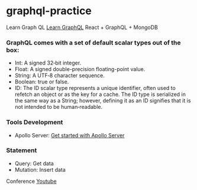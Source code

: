 # graphql-practice
Learn Graph QL [Learn GraphQL](https://graphql.org/learn/validation/)
React + GraphQL + MongoDB


###  GraphQL comes with a set of default scalar types out of the box:
- Int: A signed 32‐bit integer.
- Float: A signed double-precision floating-point value.
- String: A UTF‐8 character sequence.
- Boolean: true or false.
- ID: The ID scalar type represents a unique identifier, often used to refetch an object or as the key for a cache. The ID type is serialized in the same way as a String; however, defining it as an ID signifies that it is not intended to be human‐readable.


### Tools Development
- Apollo Server: [Get started with Apollo Server](https://www.apollographql.com/docs/apollo-server/getting-started)


### Statement
- Query: Get data
- Mutation: Insert data


Conference
[Youtube](https://www.youtube.com/watch?v=G7Uo9yX0N8g&list=PLKzNGvIJtUDZt5GlzARgHUVFaTzfQytJV)